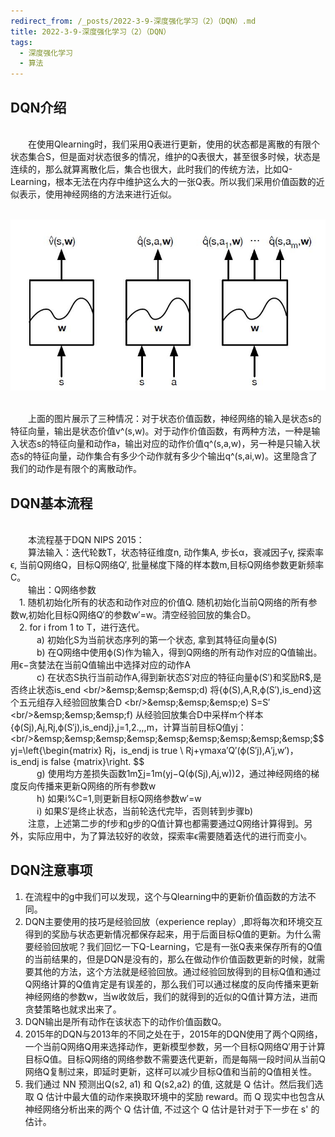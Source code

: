 ```yaml
---
redirect_from: /_posts/2022-3-9-深度强化学习（2）（DQN）.md
title: 2022-3-9-深度强化学习（2）（DQN）
tags: 
  - 深度强化学习
  - 算法
---
```


## DQN介绍

<br/>&emsp;&emsp;在使用Qlearning时，我们采用Q表进行更新，使用的状态都是离散的有限个状态集合S，但是面对状态很多的情况，维护的Q表很大，甚至很多时候，状态是连续的，那么就算离散化后，集合也很大，此时我们的传统方法，比如Q-Learning，根本无法在内存中维护这么大的一张Q表。所以我们采用价值函数的近似表示，使用神经网络的方法来进行近似。

<br/>![DQNsimilar](https://github.com/muzilyd/blog-image/blob/202b4d1906b687260ffe0c3fa26e80ba82f26317/reinforcement%20learning/DQNsimilar.jpg)

<br/>&emsp;&emsp;上面的图片展示了三种情况：对于状态价值函数，神经网络的输入是状态s的特征向量，输出是状态价值v^(s,w)。对于动作价值函数，有两种方法，一种是输入状态s的特征向量和动作a，输出对应的动作价值q^(s,a,w)，另一种是只输入状态s的特征向量，动作集合有多少个动作就有多少个输出q^(s,ai,w)。这里隐含了我们的动作是有限个的离散动作。


## DQN基本流程
<br/>&emsp;&emsp;本流程基于DQN NIPS 2015：
<br/>&emsp;&emsp;算法输入：迭代轮数T，状态特征维度n, 动作集A, 步长α，衰减因子γ, 探索率ϵ, 当前Q网络Q，目标Q网络Q′, 批量梯度下降的样本数m,目标Q网络参数更新频率C。
<br/>&emsp;&emsp;输出：Q网络参数
<br/>&emsp;1. 随机初始化所有的状态和动作对应的价值Q.  随机初始化当前Q网络的所有参数w,初始化目标Q网络Q′的参数w′=w。清空经验回放的集合D。
<br/>&emsp;2. for i from 1 to T，进行迭代。
<br/>&emsp;&emsp;&emsp;a) 初始化S为当前状态序列的第一个状态, 拿到其特征向量ϕ(S)
<br/>&emsp;&emsp;&emsp;b) 在Q网络中使用ϕ(S)作为输入，得到Q网络的所有动作对应的Q值输出。用ϵ−贪婪法在当前Q值输出中选择对应的动作A
<br/>&emsp;&emsp;&emsp;c) 在状态S执行当前动作A,得到新状态S′对应的特征向量ϕ(S′)和奖励R$,是否终止状态is_end
<br/>&emsp;&emsp;&emsp;d) 将{ϕ(S),A,R,ϕ(S′),is_end}这个五元组存入经验回放集合D
<br/>&emsp;&emsp;&emsp;e) S=S′
<br/>&emsp;&emsp;&emsp;f)  从经验回放集合D中采样m个样本{ϕ(Sj),Aj,Rj,ϕ(S′j),is_endj},j=1,2.,,,m，计算当前目标Q值yj：
<br/>&emsp;&emsp;&emsp;&emsp;&emsp;&emsp;&emsp;&emsp;&emsp;$$ yj=\left\{\begin{matrix} Rj，is_endj is true \\ Rj+γmaxa′Q′(ϕ(S′j),A′j,w′)，is_endj is false {matrix}\right. $$
<br/>&emsp;&emsp;&emsp;g)  使用均方差损失函数1m∑j=1m(yj−Q(ϕ(Sj),Aj,w))2，通过神经网络的梯度反向传播来更新Q网络的所有参数w
<br/>&emsp;&emsp;&emsp;h) 如果i%C=1,则更新目标Q网络参数w′=w
<br/>&emsp;&emsp;&emsp;i) 如果S′是终止状态，当前轮迭代完毕，否则转到步骤b)
<br/>&emsp;&emsp;注意，上述第二步的f步和g步的Q值计算也都需要通过Q网络计算得到。另外，实际应用中，为了算法较好的收敛，探索率ϵ需要随着迭代的进行而变小。


## DQN注意事项
1. 在流程中的g中我们可以发现，这个与Qlearning中的更新价值函数的方法不同。
2. DQN主要使用的技巧是经验回放（experience replay）,即将每次和环境交互得到的奖励与状态更新情况都保存起来，用于后面目标Q值的更新。为什么需要经验回放呢？我们回忆一下Q-Learning，它是有一张Q表来保存所有的Q值的当前结果的，但是DQN是没有的，那么在做动作价值函数更新的时候，就需要其他的方法，这个方法就是经验回放。通过经验回放得到的目标Q值和通过Q网络计算的Q值肯定是有误差的，那么我们可以通过梯度的反向传播来更新神经网络的参数w，当w收敛后，我们的就得到的近似的Q值计算方法，进而贪婪策略也就求出来了。
3. DQN输出是所有动作在该状态下的动作价值函数Q。
4. 2015年的DQN与2013年的不同之处在于，2015年的DQN使用了两个Q网络，一个当前Q网络Q用来选择动作，更新模型参数，另一个目标Q网络Q′用于计算目标Q值。目标Q网络的网络参数不需要迭代更新，而是每隔一段时间从当前Q网络Q复制过来，即延时更新，这样可以减少目标Q值和当前的Q值相关性。
5. 我们通过 NN 预测出Q(s2, a1) 和 Q(s2,a2) 的值, 这就是 Q 估计。然后我们选取 Q 估计中最大值的动作来换取环境中的奖励 reward。而 Q 现实中也包含从神经网络分析出来的两个 Q 估计值, 不过这个 Q 估计是针对于下一步在 s' 的估计。
